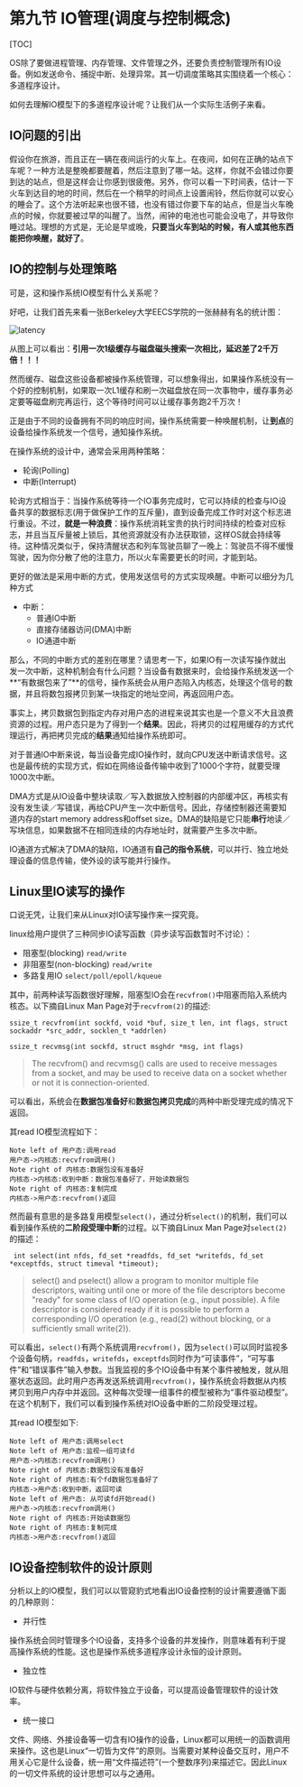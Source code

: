

# 第九节 IO管理(调度与控制概念)
[TOC]

OS除了要做进程管理、内存管理、文件管理之外，还要负责控制管理所有IO设备。例如发送命令、捕捉中断、处理异常。其一切调度策略其实围绕着一个核心：多道程序设计。

如何去理解IO模型下的多道程序设计呢？让我们从一个实际生活例子来看。

## IO问题的引出

假设你在旅游，而且正在一辆在夜间运行的火车上。在夜间，如何在正确的站点下车呢？一种方法是整晚都要醒着，然后注意到了哪一站。这样，你就不会错过你要到达的站点，但是这样会让你感到很疲倦。另外，你可以看一下时间表，估计一下火车到达目的地的时间，然后在一个稍早的时间点上设置闹铃，然后你就可以安心的睡会了。这个方法听起来也很不错，也没有错过你要下车的站点，但是当火车晚点的时候，你就要被过早的叫醒了。当然，闹钟的电池也可能会没电了，并导致你睡过站。理想的方式是，无论是早或晚，**只要当火车到站的时候，有人或其他东西能把你唤醒，就好了**。

## IO的控制与处理策略

可是，这和操作系统IO模型有什么关系呢？


好吧，让我们首先来看一张Berkeley大学EECS学院的一张赫赫有名的统计图：

![latency](https://camo.githubusercontent.com/77f72259e1eb58596b564d1ad823af1853bc60a3/687474703a2f2f692e696d6775722e636f6d2f6b307431652e706e67)

从图上可以看出：**引用一次1级缓存与磁盘磁头搜索一次相比，延迟差了2千万倍！！！**

然而缓存、磁盘这些设备都被操作系统管理，可以想象得出，如果操作系统没有一个好的控制机制，如果取一次L1缓存和刷一次磁盘放在同一次事物中，缓存事务必定要等磁盘刷完再运行，这个等待时间可以让缓存事务跑2千万次！

正是由于不同的设备拥有不同的响应时间，操作系统需要一种唤醒机制，让**到点**的设备给操作系统发一个信号，通知操作系统。

在操作系统的设计中，通常会采用两种策略：

- 轮询(Polling)
- 中断(Interrupt)

轮询方式相当于：当操作系统等待一个IO事务完成时，它可以持续的检查与IO设备共享的数据标志(用于做保护工作的互斥量)，直到设备完成工作时对这个标志进行重设。不过，**就是一种浪费**：操作系统消耗宝贵的执行时间持续的检查对应标志，并且当互斥量被上锁后，其他资源就没有办法获取锁，这样OS就会持续等待。这种情况类似于，保持清醒状态和列车驾驶员聊了一晚上：驾驶员不得不缓慢驾驶，因为你分散了他的注意力，所以火车需要更长的时间，才能到站。

更好的做法是采用中断的方式，使用发送信号的方式实现唤醒。中断可以细分为几种方式

- 中断：	
	- 普通IO中断
	- 直接存储器访问(DMA)中断
	- IO通道中断

那么，不同的中断方式的差别在哪里？请思考一下，如果IO有一次读写操作就出发一次中断，这种机制会有什么问题？当设备有数据来时，会给操作系统发送一个**“有数据包来了”**的信号，操作系统会从用户态陷入内核态，处理这个信号的数据，并且将数包报拷贝到某一块指定的地址空间，再返回用户态。

事实上，拷贝数据包到指定内存对用户态的进程来说其实也是一个意义不大且浪费资源的过程。用户态只是为了得到一个**结果**。因此，将拷贝的过程用缓存的方式代理运行，再把拷贝完成的**结果**通知给操作系统即可。

对于普通IO中断来说，每当设备完成IO操作时，就向CPU发送中断请求信号。这也是最传统的实现方式，假如在网络设备传输中收到了1000个字符，就要受理1000次中断。

DMA方式是从IO设备中整块读取／写入数据放入控制器的内部缓冲区，再核实有没有发生读／写错误，再给CPU产生一次中断信号。因此，存储控制器还需要知道内存的start memory address和offset size。DMA的缺陷是它只能**串行**地读／写块信息，如果数据不在相同连续的内存地址时，就需要产生多次中断。

IO通道方式解决了DMA的缺陷，IO通道有**自己的指令系统**，可以并行、独立地处理设备的信息传输，使外设的读写能并行操作。

## Linux里IO读写的操作

口说无凭，让我们来从Linux对IO读写操作来一探究竟。

linux给用户提供了三种同步IO读写函数（异步读写函数暂时不讨论）：

- 阻塞型(blocking) `read/write`
- 非阻塞型(non-blocking) `read/write`
- 多路复用IO `select/poll/epoll/kqueue`

其中，前两种读写函数很好理解，阻塞型IO会在`recvfrom()`中阻塞而陷入系统内核态。以下摘自Linux Man Page对于`recvfrom(2)`的描述:

```
ssize_t recvfrom(int sockfd, void *buf, size_t len, int flags, struct sockaddr *src_addr, socklen_t *addrlen)

ssize_t recvmsg(int sockfd, struct msghdr *msg, int flags)
```
> The recvfrom() and recvmsg() calls are used to receive messages from a socket, and may be used to receive data on a socket whether or not it is connection-oriented.

可以看出，系统会在**数据包准备好**和**数据包拷贝完成**的两种中断受理完成的情况下返回。

其read IO模型流程如下：

<script> 
  var d = Diagram.parse("
Note left of 用户态:调用read
用户态->内核态:recvfrom调用()
Note right of 内核态:数据包没有准备好
内核态->内核态:收到中断：数据包准备好了，开始读数据包
Note right of 内核态:复制完成
内核态->用户态:recvfrom()返回
");
  var options = {theme: 'simple'};
  d.drawSVG('diagram', options);
</script>

<!-- comment -->
```sequence
Note left of 用户态:调用read
用户态->内核态:recvfrom调用()
Note right of 内核态:数据包没有准备好
内核态->内核态:收到中断：数据包准备好了，开始读数据包
Note right of 内核态:复制完成
内核态->用户态:recvfrom()返回
```
<!-- more -->

然而最有意思的是多路复用模型`select()`，通过分析`select()`的机制，我们可以看到操作系统的**二阶段受理中断**的过程。以下摘自Linux Man Page对`select(2)`的描述：
```
 int select(int nfds, fd_set *readfds, fd_set *writefds, fd_set *exceptfds, struct timeval *timeout);
```
> select() and pselect() allow a program to monitor multiple file descriptors, waiting until one or more of the file descriptors become "ready" for some class of I/O operation (e.g., input possible).  A file descriptor is considered ready if it is possible to perform a corresponding I/O operation (e.g., read(2) without blocking, or a sufficiently small write(2)).

可以看出，`select()`有两个系统调用`recvfrom()`，因为`select()`可以同时监视多个设备句柄，`readfds`，`writefds`，`exceptfds`同时作为“可读事件”，“可写事件”和“错误事件”输入参数。当我监视的多个IO设备中有某个事件被触发，就从阻塞状态返回。此时用户态再发送系统调用`recvfrom()`，操作系统会将数据从内核拷贝到用户内存中并返回。这种每次受理一组事件的模型被称为“事件驱动模型”。在这个机制下，我们可以看到操作系统对IO设备中断的二阶段受理过程。

其read IO模型如下:

<script> 
  var d = Diagram.parse("
Note left of 用户态:调用select
Note left of 用户态:监视一组可读fd
用户态->内核态:recvfrom调用()
Note right of 内核态:数据包没有准备好
Note right of 内核态:有个fd数据包准备好了
内核态->用户态:收到中断，返回可读
Note left of 用户态: 从可读fd开始read() 
用户态->内核态:recvfrom调用()
Note right of 内核态:开始读数据包
Note right of 内核态:复制完成
内核态->用户态:recvfrom()返回
");
  var options = {theme: 'simple'};
  d.drawSVG('diagram', options);
</script>

<!-- comment -->
```sequence
Note left of 用户态:调用select
Note left of 用户态:监视一组可读fd
用户态->内核态:recvfrom调用()
Note right of 内核态:数据包没有准备好
Note right of 内核态:有个fd数据包准备好了
内核态->用户态:收到中断，返回可读
Note left of 用户态: 从可读fd开始read() 
用户态->内核态:recvfrom调用()
Note right of 内核态:开始读数据包
Note right of 内核态:复制完成
内核态->用户态:recvfrom()返回
```
<!-- more -->
## IO设备控制软件的设计原则

分析以上的IO模型，我们可以以管窥豹式地看出IO设备控制的设计需要遵循下面的几种原则：

- 并行性

操作系统会同时管理多个IO设备，支持多个设备的并发操作，则意味着有利于提高操作系统的性能。这也是操作系统多道程序设计永恒的设计原则。

- 独立性

IO软件与硬件依赖分离，将软件独立于设备，可以提高设备管理软件的设计效率。

- 统一接口

文件、网络、外接设备等一切含有IO操作的设备，Linux都可以用统一的函数调用来操作。这也是Linux“一切皆为文件”的原则。当需要对某种设备交互时，用户不用关心它是什么设备，统一用“文件描述符”(一个整数序列)来描述它。因此Linux的一切文件系统的设计思想可以与之通用。

